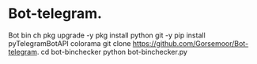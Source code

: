 # Bot-telegram.
Bot bin ch
pkg upgrade -y 
pkg install python git -y 
pip install pyTelegramBotAPI colorama 
git clone https://github.com/Gorsemoor/Bot-telegram. 
cd bot-binchecker 
python bot-binchecker.py

